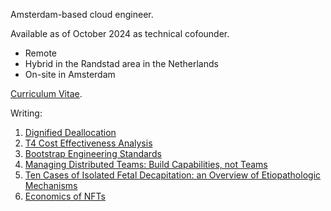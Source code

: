 Amsterdam-based cloud engineer.

Available as of October 2024 as technical cofounder.

- Remote
- Hybrid in the Randstad area in the Netherlands
- On-site in Amsterdam

[Curriculum Vitae](00-cv.md).

Writing:


1. [Dignified Deallocation](06-dignified-deallocation.md)
1. [T4 Cost Effectiveness Analysis](05-tesla-t4-cost-effectiveness.md)
1. [Bootstrap Engineering Standards](04-bootstrap-engineering-standards.md)
1. [Managing Distributed Teams: Build Capabilities, not Teams](03-distributed-teams-tenet.md)
1. [Ten Cases of Isolated Fetal Decapitation: an Overview of Etiopathologic Mechanisms](02-isolated-fetal-decapitation.md)
1. [Economics of NFTs](01-economics-of-nfts.md)
